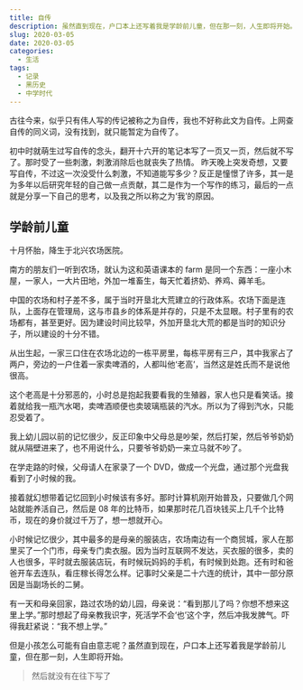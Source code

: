 ```yaml
---
title: 自传
description: 虽然直到现在，户口本上还写着我是学龄前儿童，但在那一刻，人生即将开始。
slug: 2020-03-05
date: 2020-03-05
categories:
  - 生活
tags:
  - 记录
  - 黑历史
  - 中学时代
---
```


古往今来，似乎只有伟人写的传记被称之为自传，我也不好称此文为自传。上网查自传的同义词，没有找到，就只能暂定为自传了。

初中时就萌生过写自传的念头，翻开十六开的笔记本写了一页又一页，然后就不写了。那时受了一些刺激，刺激消除后也就丧失了热情。
昨天晚上突发奇想，又要写自传，不过这一次没受什么刺激，不知道能写多少？反正是憧憬了许多，其一是为多年以后研究年轻的自己做一点贡献，其二是作为一个写作的练习，最后的一点就是分享一下自己的思考，以及我之所以称之为‘我’的原因。

## 学龄前儿童

十月怀胎，降生于北兴农场医院。

南方的朋友们一听到农场，就认为这和英语课本的 farm 是同一个东西：一座小木屋，一家人，一大片田地，外加一堆畜生，每天忙着挤奶、养鸡、薅羊毛。

中国的农场和村子差不多，属于当时开垦北大荒建立的行政体系。农场下面是连队，上面存在管理局，这与市县乡的体系是并存的，只是不太显眼。村子里有的农场都有，甚至更好。因为建设时间比较早，外加开垦北大荒的都是当时的知识分子，所以建设的十分不错。

从出生起，一家三口住在农场北边的一栋平房里，每栋平房有三户，其中我家占了两户，旁边的一户住着一家卖啤酒的，人都叫他‘老高’，当然这是姓氏而不是说他很高。

这个老高是十分邪恶的，小时总是抱起我要看我的生殖器，家人也只是看笑话。接着就给我一瓶汽水喝，卖啤酒顺便也卖玻璃瓶装的汽水。所以为了得到汽水，只能忍受着了。

我上幼儿园以前的记忆很少，反正印象中父母总是吵架，然后打架，然后爷爷奶奶就从隔壁进来了，也不用说什么，只要爷爷奶奶一来立马就不吵了。

在学走路的时候，父母请人在家录了一个 DVD，做成一个光盘，通过那个光盘我看到了小时候的我。

接着就幻想带着记忆回到小时候该有多好。那时计算机刚开始普及，只要做几个网站就能养活自己，然后是 08 年的比特币，如果那时花几百块钱买上几千个比特币，现在的身价就过千万了，想一想就开心。

小时候记忆很少，其中最多的是母亲的服装店，农场南边有一个商贸城，家人在那里买了一个门市，母亲专门卖衣服。因为当时互联网不发达，买衣服的很多，卖的人也很多，平时就去服装店玩，有时候玩妈妈的手机，有时候到处跑。还有时和爸爸开车去连队，看庄稼长得怎么样。记事时父亲是二十六连的统计，其中一部分原因是当副场长的二舅。

有一天和母亲回家，路过农场的幼儿园，母亲说：“看到那儿了吗？你想不想来这里上学。”那时想起了母亲教我识字，死活学不会‘也’这个字，然后冲我发脾气。吓得我赶紧说：“我不想上学。”

但是小孩怎么可能有自由意志呢？虽然直到现在，户口本上还写着我是学龄前儿童，但在那一刻，人生即将开始。

> 然后就没有在往下写了
